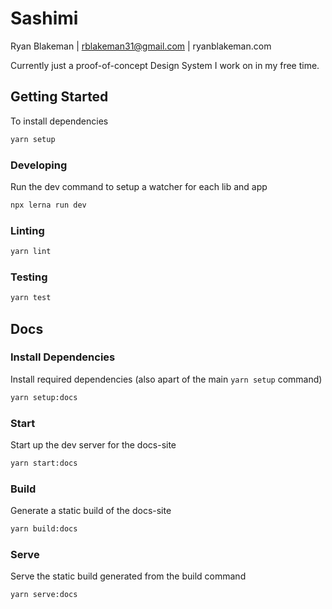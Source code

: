 # Sashimi

Ryan Blakeman | rblakeman31@gmail.com | ryanblakeman.com

Currently just a proof-of-concept Design System I work on in my free time.

## Getting Started

To install dependencies

```bash
yarn setup
```

### Developing

Run the dev command to setup a watcher for each lib and app

```bash
npx lerna run dev
```

### Linting

```bash
yarn lint
```

### Testing

```bash
yarn test
```

## Docs

### Install Dependencies

Install required dependencies (also apart of the main `yarn setup` command)

```bash
yarn setup:docs
```

### Start

Start up the dev server for the docs-site

```bash
yarn start:docs
```

### Build

Generate a static build of the docs-site

```bash
yarn build:docs
```

### Serve

Serve the static build generated from the build command

```bash
yarn serve:docs
```
